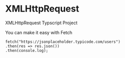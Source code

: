 # XMLHttpRequest

XMLHttpRequest Typscript Project

You can make it easy with Fetch

```
fetch("https://jsonplaceholder.typicode.com/users")
.then(res => res.json())
.then(console.log);
```
